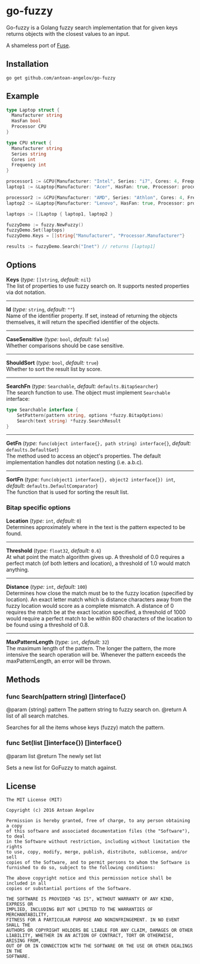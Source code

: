 # go-fuzzy
Go-fuzzy is a Golang fuzzy search implementation that for given keys returns objects with the closest values to an input.

A shameless port of [Fuse](https://github.com/krisk/Fuse).

## Installation
```
go get github.com/antoan-angelov/go-fuzzy
```
## Example

```go
type Laptop struct {
  Manufacturer string
  HasFan bool
  Processor CPU
}

type CPU struct {
  Manufacturer string
  Series string
  Cores int
  Frequency int
}

processor1 := &CPU{Manufacturer: "Intel", Series: "i7", Cores: 4, Frequency: 4}
laptop1 := &Laptop{Manufacturer: "Acer", HasFan: true, Processor: processor}

processor2 := &CPU{Manufacturer: "AMD", Series: "Athlon", Cores: 4, Frequency: 4}
laptop2 := &Laptop{Manufacturer: "Lenovo", HasFan: true, Processor: processor}

laptops := []Laptop { laptop1, laptop2 }

fuzzyDemo := fuzzy.NewFuzzy()
fuzzyDemo.Set(laptops)
fuzzyDemo.Кeys = []string{"Manufacturer", "Processor.Manufacturer"}

results := fuzzyDemo.Search("Inet") // returns [laptop1]
```

## Options
**Кeys** (_type:_ `[]string`, _default:_ `nil`)  
The list of properties to use fuzzy search on. It supports nested properties via dot notation.

---

**Id** (_type:_ `string`, _default:_ `""`)  
Name of the identifier property. If set, instead of returning the objects themselves, it will return the specified identifier of the objects.

---

**CaseSensitive** (_type:_ `bool`, _default:_ `false`)  
Whether comparisons should be case sensitive.

---

**ShouldSort** (_type:_ `bool`, _default:_ `true`)  
Whether to sort the result list by score.

---

**SearchFn** (_type:_ `Searchable`, _default:_ `defaults.BitapSearcher`)  
The search function to use. The object must implement `Searchable` interface:
```go
type Searchable interface {
    SetPattern(pattern string, options *fuzzy.BitapOptions)
    Search(text string) *fuzzy.SearchResult
}
```

---

**GetFn** (_type:_ `func(object interface{}, path string) interface{}`, _default:_ `defaults.DefaultGet`)  
The method used to access an object's properties. The default implementation handles dot notation nesting (i.e. a.b.c).

---

**SortFn** (_type:_ `func(object1 interface{}, object2 interface{}) int`, _default:_ `defaults.DefaultComparator`)  
The function that is used for sorting the result list.


### Bitap specific options
**Location** (_type:_ `int`, _default:_ `0`)  
Determines approximately where in the text is the pattern expected to be found.

---

**Threshold** (_type:_ `float32`, _default:_ `0.6`)  
At what point the match algorithm gives up. A threshold of 0.0 requires a perfect match (of both letters and location), a threshold of 1.0 would match anything.

---

**Distance** (_type:_ `int`, _default:_ `100`)  
Determines how close the match must be to the fuzzy location (specified by location). An exact letter match which is distance characters away from the fuzzy location would score as a complete mismatch. A distance of 0 requires the match be at the exact location specified, a threshold of 1000 would require a perfect match to be within 800 characters of the location to be found using a threshold of 0.8.

---

**MaxPatternLength** (_type:_ `int`, _default:_ `32`)  
The maximum length of the pattern. The longer the pattern, the more intensive the search operation will be. Whenever the pattern exceeds the maxPatternLength, an error will be thrown.

## Methods

### func Search(pattern string) []interface{}

@param {string} pattern The pattern string to fuzzy search on.
@return A list of all search matches.

Searches for all the items whose keys (fuzzy) match the pattern.

### func Set(list []interface{}) []interface{}

@param list
@return The newly set list

Sets a new list for GoFuzzy to match against.

## License
```
The MIT License (MIT)

Copyright (c) 2016 Antoan Angelov

Permission is hereby granted, free of charge, to any person obtaining a copy
of this software and associated documentation files (the "Software"), to deal
in the Software without restriction, including without limitation the rights
to use, copy, modify, merge, publish, distribute, sublicense, and/or sell
copies of the Software, and to permit persons to whom the Software is
furnished to do so, subject to the following conditions:

The above copyright notice and this permission notice shall be included in all
copies or substantial portions of the Software.

THE SOFTWARE IS PROVIDED "AS IS", WITHOUT WARRANTY OF ANY KIND, EXPRESS OR
IMPLIED, INCLUDING BUT NOT LIMITED TO THE WARRANTIES OF MERCHANTABILITY,
FITNESS FOR A PARTICULAR PURPOSE AND NONINFRINGEMENT. IN NO EVENT SHALL THE
AUTHORS OR COPYRIGHT HOLDERS BE LIABLE FOR ANY CLAIM, DAMAGES OR OTHER
LIABILITY, WHETHER IN AN ACTION OF CONTRACT, TORT OR OTHERWISE, ARISING FROM,
OUT OF OR IN CONNECTION WITH THE SOFTWARE OR THE USE OR OTHER DEALINGS IN THE
SOFTWARE.
```
